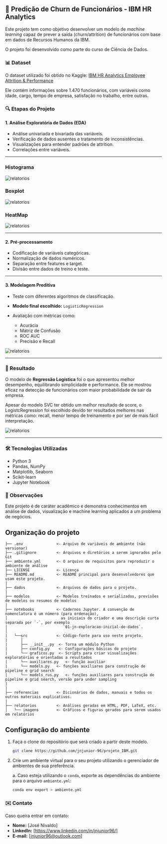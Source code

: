 ## 💼 Predição de Churn de Funcionários - IBM HR Analytics

Este projeto tem como objetivo desenvolver um modelo de *machine learning* capaz de prever a saída (churn/attrition) de funcionários com base em dados de Recursos Humanos da IBM. 

O projeto foi desenvolvido como parte do curso de Ciência de Dados.

### 📊 Dataset

O dataset utilizado foi obtido no Kaggle:
[IBM HR Analytics Employee Attrition & Performance](https://www.kaggle.com/datasets/pavansubhasht/ibm-hr-analytics-attrition-dataset)

Ele contém informações sobre 1.470 funcionários, com variáveis como idade, cargo, tempo de empresa, satisfação no trabalho, entre outras.


### 🔍 Etapas do Projeto

#### 1. Análise Exploratória de Dados (EDA)

* Análise univariada e bivariada das variáveis.
* Verificação de dados ausentes e tratamento de inconsistências.
* Visualizações para entender padrões de attrition.
* Correlações entre variáveis.

---

### Histograma

![relatorios](relatorios/imagens/histograma.png)

### Boxplot 

![relatorios](relatorios/imagens/boxplot.png)

### HeatMap 

![relatorios](relatorios/imagens/heatmap.png)

---

#### 2. Pré-processamento

* Codificação de variáveis categóricas.
* Normalização de dados numéricos.
* Separação entre features e target.
* Divisão entre dados de treino e teste.


---
#### 3. Modelagem Preditiva

* Teste com diferentes algoritmos de classificação.
* **Modelo final escolhido:** `LogisticRegression`
* Avaliação com métricas como:

  * Acurácia
  * Matriz de Confusão
  * ROC AUC
  * Precisão e Recall

![relatorios](relatorios/imagens/resultados_teste.png)

---

### 🧠 Resultado

O modelo de **Regressão Logística** foi o que apresentou melhor desempenho, equilibrando simplicidade e performance. Ele se mostrou eficaz na detecção de funcionários com maior probabilidade de sair da empresa.

Apesar do modelo SVC ter obtido um melhor resultado de score, o LogistcRegression foi escolhido devido ter resultados melhores nas métricas como: recall, menor tempo de treinamento e por ser de mais fácil interpretação.

![relatorios](relatorios/imagens/resultado_modelos.png)

---

### 🛠️ Tecnologias Utilizadas

* Python 3
* Pandas, NumPy
* Matplotlib, Seaborn
* Scikit-learn
* Jupyter Notebook

### 📌 Observações

Este projeto é de caráter acadêmico e demonstra conhecimentos em análise de dados, visualização e machine learning aplicados a um problema de negócios.


## Organização do projeto

```
├── .env               <- Arquivo de variáveis de ambiente (não versionar)
├── .gitignore         <- Arquivos e diretórios a serem ignorados pelo Git
├── ambiente.yml       <- O arquivo de requisitos para reproduzir o ambiente de análise
├── LICENSE            <- Licença
├── README.md          <- README principal para desenvolvedores que usam este projeto.
|
├── dados              <- Arquivos de dados para o projeto.
|
├── modelos            <- Modelos treinados e serializados, previsões de modelos ou resumos de modelos
|
├── notebooks          <- Cadernos Jupyter. A convenção de nomenclatura é um número (para ordenação),
│                        as iniciais do criador e uma descrição curta separada por `-`, por exemplo
│                         `01-jn-exploracao-inicial-de-dados`.
│
|   └──src             <- Código-fonte para uso neste projeto.
|      │
|      ├── __init__.py  <- Torna um módulo Python
|      ├── config.py    <- Configurações básicas do projeto
|      └── graficos.py  <- Scripts para criar visualizações exploratórias e orientadas a resultados
|      └── auxiliares.py   <- função auxiliar
|      └── models.py   <- funções auxiliares para construção de pipeline e grid search
|      └── models_rus.py   <- funções auxiliares para construção de pipeline e grid search, versão para under sampling
|
|
├── referencias        <- Dicionários de dados, manuais e todos os outros materiais explicativos.
|
├── relatorios         <- Análises geradas em HTML, PDF, LaTeX, etc.
│   └── imagens        <- Gráficos e figuras gerados para serem usados em relatórios
```

## Configuração do ambiente

1. Faça o clone do repositório que será criado a partir deste modelo.

    ```bash
    git clone https://github.com/jnjunior-96/projeto_IBM.git
    ```

2. Crie um ambiente virtual para o seu projeto utilizando o gerenciador de ambientes de sua preferência.

    a. Caso esteja utilizando o `conda`, exporte as dependências do ambiente para o arquivo `ambiente.yml`:

      ```bash
      conda env export > ambiente.yml
      ```


### ✉️ Contato

Caso queira entrar em contato:

* **Nome:** \[José Nivaldo]
* **LinkedIn:** \[https://www.linkedin.com/in/jnjunior96/]
* **E-mail:** \[jnjunior96@outlook.com]
